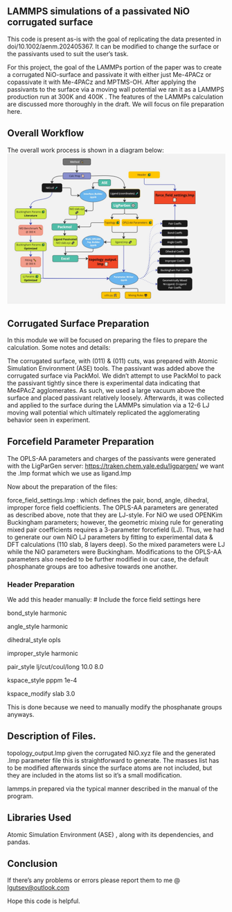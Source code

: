 ## LAMMPS simulations of a  passivated NiO corrugated surface
This code is present as-is with the goal of replicating the data presented in doi/10.1002/aenm.202405367.  It can be modified to change the surface or the passivants used to suit the user’s task. 


For this project, the goal of the LAMMPs portion of the paper was to create a corrugated NiO-surface and passivate it with either just Me-4PACz or copassivate it with Me-4PACz and MPTMS-OH. After  applying the passivants to the surface via a moving wall potential we  ran it as a LAMMPS production run at 300K and 400K .  The features of the LAMMPs calculation are discussed more thoroughly in the draft. We will focus on file preparation here.

## Overall Workflow
The overall work process is shown in a diagram below:
![Plan](images/workflow.jpg)

## Corrugated Surface Preparation

In this module we will be focused on preparing the files to prepare the calculation. Some notes and details: 

The corrugated surface, with (011) & (011) cuts,  was prepared with Atomic Simulation Environment (ASE) tools. The passivant was added above the corrugated surface via PackMol. We didn’t attempt to use PackMol to pack the passivant tightly since there is experimental data indicating that  Me4PAcZ agglomerates. As such, we used a large vacuum above the surface and placed passivant relatively loosely. Afterwards, it was collected and applied to the surface during the LAMMPs simulation via a 12-6 LJ moving wall potential which ultimately replicated the agglomerating behavior seen in experiment.

## Forcefield Parameter Preparation
The OPLS-AA parameters and charges of the passivants  were generated with the LigParGen server:  <https://traken.chem.yale.edu/ligpargen/>  we want the .lmp format which we use as ligand.lmp

Now about the preparation of the files:

force\_field\_settings.lmp : which defines the pair, bond, angle, dihedral, improper force field coefficients.  The OPLS-AA parameters are generated as described above, note that they are LJ-style. For NiO we used OPENKim Buckingham parameters; however, the geometric mixing rule for generating mixed pair coefficients requires a 3-parameter forcefield (LJ). Thus, we had to generate our own NiO LJ parameters by fitting to experimental data & DFT calculations (110 slab, 8 layers deep). So the mixed parameters were LJ while the NiO parameters were Buckingham. Modifications to the OPLS-AA parameters also needed to be further modified in our case, the default phosphanate groups are too adhesive towards one another.  

### Header Preparation
We add this header manually:
\# Include the force field settings here

bond\_style      harmonic

angle\_style     harmonic

dihedral\_style  opls  

improper\_style  harmonic

pair\_style      lj/cut/coul/long 10.0 8.0 

kspace\_style    pppm 1e-4

kspace\_modify   slab 3.0

This is done because we need to manually modify the phosphanate groups anyways. 

## Description of  Files.

topology\_output.lmp given the corrugated NiO.xyz file and the generated .lmp parameter file this is straightforward to generate. The masses list has to be modified afterwards since the surface atoms are not included, but they are included in the atoms list so it’s a small modification.

lammps.in prepared via the typical manner described in the manual of the program.

## Libraries Used

Atomic Simulation Environment (ASE) , along with its dependencies, and pandas.

## Conclusion

If there’s any problems or errors please report them to me @ <lgutsev@outlook.com>

Hope this code is helpful. 



